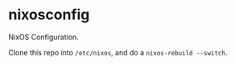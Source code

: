 # nixosconfig

NixOS Configuration.

Clone this repo into `/etc/nixos`, and do a `nixos-rebuild --switch`.

